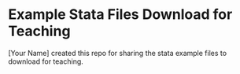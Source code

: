 # Example Stata Files Download for Teaching

[Your Name] created this repo for sharing the stata example files to download for teaching.

